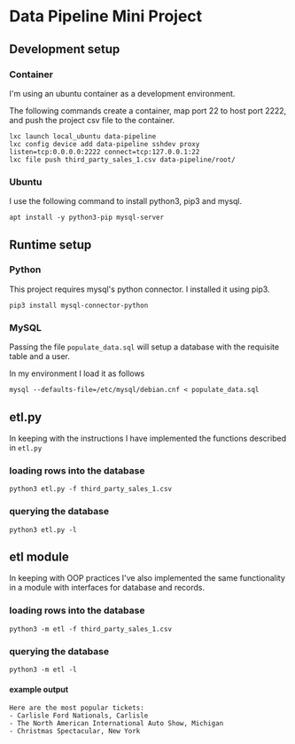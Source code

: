 # Data Pipeline Mini Project
## Development setup
### Container
I'm using an ubuntu container as a development environment. 

The following commands create a container, map port 22 to host port 2222, and push the project csv file to the container.

```
lxc launch local_ubuntu data-pipeline
lxc config device add data-pipeline sshdev proxy listen=tcp:0.0.0.0:2222 connect=tcp:127.0.0.1:22
lxc file push third_party_sales_1.csv data-pipeline/root/
```
### Ubuntu
I use the following command to install python3, pip3 and mysql.
```
apt install -y python3-pip mysql-server
```

## Runtime setup
### Python
This project requires mysql's python connector. I installed it using pip3.
```
pip3 install mysql-connector-python
```

### MySQL
Passing the file `populate_data.sql` will setup a database with the requisite table and a user.

In my environment I load it as follows
```
mysql --defaults-file=/etc/mysql/debian.cnf < populate_data.sql
```

## etl.py
In keeping with the instructions I have implemented the functions described in `etl.py`

### loading rows into the database
```
python3 etl.py -f third_party_sales_1.csv
```

### querying the database
```
python3 etl.py -l
```

## etl module
In keeping with OOP practices I've also implemented the same functionality in a module with interfaces for database and records.

### loading rows into the database
```
python3 -m etl -f third_party_sales_1.csv
```

### querying the database
```
python3 -m etl -l
```
#### example output
```
Here are the most popular tickets:
- Carlisle Ford Nationals, Carlisle
- The North American International Auto Show, Michigan
- Christmas Spectacular, New York
```
